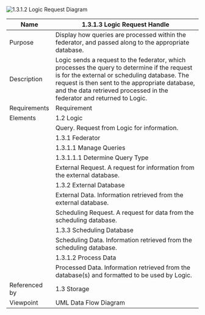 ![1.3.1.2 Logic Request Diagram]()

| Name | 1.3.1.3 Logic Request Handle |
| ----------- | ----------- |
| Purpose | Display how queries are processed within the federator, and passed along to the appropriate database.  |
| Description | Logic sends a request to the federator, which processes the query to determine if the request is for the external or scheduling database. The request is then sent to the appropriate database, and the data retrieved processed in the federator and returned to Logic.  |
| Requirements | Requirement  |
| Elements | 1.2 Logic  |
|  | Query. Request from Logic for information. |
|  | 1.3.1 Federator |
|  | 1.3.1.1 Manage Queries |
|  | 1.3.1.1.1 Determine Query Type |
|  | External Request. A request for information from the external database. |
|  | 1.3.2 External Database |
|  | External Data. Information retrieved from the external database. |
|  | Scheduling Request. A request for data from the scheduling database. |
|  | 1.3.3 Scheduling Database |
|  | Scheduling Data. Information retrieved from the scheduling database. |
|  | 1.3.1.2 Process Data |
|  | Processed Data. Information retrieved from the database(s) and formatted to be used by Logic. |
| Referenced by | 1.3 Storage  |
| Viewpoint | UML Data Flow Diagram |

